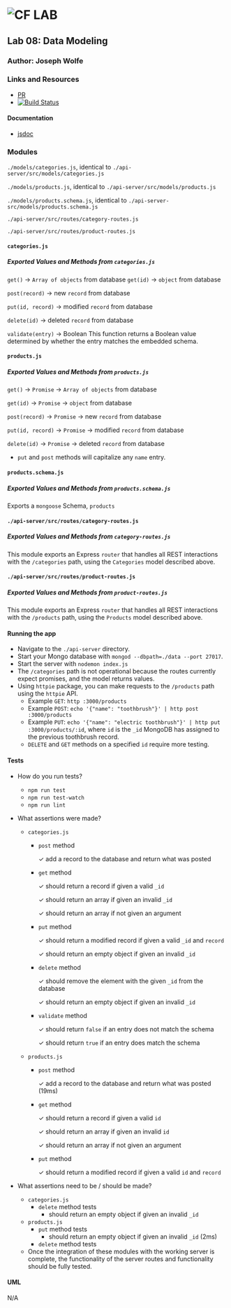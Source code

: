 ![CF](http://i.imgur.com/7v5ASc8.png) LAB
=================================================

## Lab 08: Data Modeling

### Author: Joseph Wolfe

### Links and Resources
* [PR](https://github.com/charmedsatyr-401-advanced-javascript/lab-08/pull/1)
* [![Build Status](https://travis-ci.org/charmedsatyr-401-advanced-javascript/lab-08.svg?branch=submission)](https://travis-ci.org/charmedsatyr-401-advanced-javascript/lab-08)

#### Documentation
* [jsdoc](./docs/index.html)

### Modules
`./models/categories.js`, identical to `./api-server/src/models/categories.js`

`./models/products.js`, identical to `./api-server/src/models/products.js`

`./models/products.schema.js`, identical to `./api-server-src/models/products.schema.js`

`./api-server/src/routes/category-routes.js`

`./api-server/src/routes/product-routes.js`

#### `categories.js`
##### Exported Values and Methods from `categories.js`
`get()` -> `Array of objects` from database
`get(id)` -> `object` from database

`post(record)` -> new `record` from database

`put(id, record)` -> modified `record` from database

`delete(id)` -> deleted `record` from database

`validate(entry)` -> Boolean
This function returns a Boolean value determined by whether the entry matches the embedded schema.

#### `products.js`
##### Exported Values and Methods from `products.js`
`get()` -> `Promise` -> `Array of objects` from database

`get(id)` -> `Promise` -> `object` from database

`post(record)` -> `Promise` -> new `record` from database

`put(id, record)` -> `Promise` -> modified `record` from database

`delete(id)` -> `Promise` -> deleted `record` from database

* `put` and `post` methods will capitalize any `name` entry.

#### `products.schema.js`
##### Exported Values and Methods from `products.schema.js`
Exports a `mongoose` Schema, `products`

#### `./api-server/src/routes/category-routes.js`
##### Exported Values and Methods from `category-routes.js`
This module exports an Express `router` that handles all REST interactions with the `/categories` path, using the `Categories` model described above.

#### `./api-server/src/routes/product-routes.js`
##### Exported Values and Methods from `product-routes.js`
This module exports an Express `router` that handles all REST interactions with the `/products` path, using the `Products` model described above.

#### Running the app
* Navigate to the `./api-server` directory.
* Start your Mongo database with `mongod --dbpath=./data --port 27017`.
* Start the server with `nodemon index.js`
* The `/categories` path is not operational because the routes currently expect promises, and the model returns values.
* Using `httpie` package, you can make requests to the `/products` path using the `httpie` API.
   * Example `GET`: `http :3000/products`
   * Example `POST`: `echo '{"name": "toothbrush"}' | http post :3000/products`
   * Example `PUT`: `echo '{"name": "electric toothbrush"}' | http put :3000/products/:id`, where `id` is the `_id` MongoDB has assigned to the previous toothbrush record.
   * `DELETE` and `GET` methods on a specified `id` require more testing.


#### Tests
* How do you run tests?
  * `npm run test`
  * `npm run test-watch`
  * `npm run lint`

* What assertions were made?
  * `categories.js`
    *  `post` method
    
       ✓ add a record to the database and return what was posted
    * `get` method

      ✓ should return a record if given a valid `_id`

      ✓ should return an array if given an invalid `_id`

      ✓ should return an array if not given an argument
    * `put` method

      ✓ should return a modified record if given a valid `_id` and `record`

      ✓ should return an empty object if given an invalid `_id`
    * `delete` method

      ✓ should remove the element with the given `_id` from the database

      ✓ should return an empty object if given an invalid `_id`


    * `validate` method

      ✓ should return `false` if an entry does not match the schema

      ✓ should return `true` if an entry does match the schema



  
  * `products.js`
    * `post` method

      ✓ add a record to the database and return what was posted (19ms)
    * `get` method

      ✓ should return a record if given a valid `id`

      ✓ should return an array if given an invalid `id`

      ✓ should return an array if not given an argument
    * `put` method

      ✓ should return a modified record if given a valid `id` and `record`

* What assertions need to be / should be made?
  * `categories.js`
    * `delete` method tests
      * should return an empty object if given an invalid `_id`
  * `products.js`
    * `put` method tests
      * should return an empty object if given an invalid `_id` (2ms)
    * `delete` method tests
  * Once the integration of these modules with the working server is complete, the functionality of the server routes and functionality should be fully tested.

#### UML
N/A
